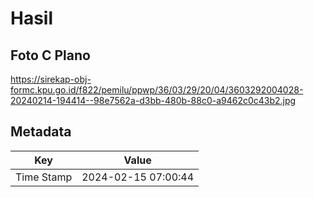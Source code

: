 # Hasil

## Foto C Plano

https://sirekap-obj-formc.kpu.go.id/f822/pemilu/ppwp/36/03/29/20/04/3603292004028-20240214-194414--98e7562a-d3bb-480b-88c0-a9462c0c43b2.jpg


## Metadata

| Key        | Value               |
| ---------- | ------------------- |
| Time Stamp | 2024-02-15 07:00:44 |



